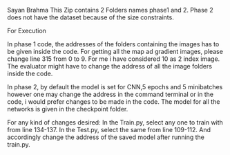 Sayan Brahma
This Zip contains 2 Folders names phase1 and 2.
Phase 2 does not have the dataset because of the size constraints.

For Execution

In phase 1 code, the addresses of the folders containing the images has to be given inside the code.
For getting all the map ad gradient images, please change line 315 from 0 to 9. For me i have considered 10 as 2 index image. The evaluator might have to change the address of all the image folders inside the code.

In phase 2, by default the model is set for CNN,5 epochs and 5 minibatches however one may change the address in the command terminal or in the code, i would prefer changes to be made in the code.
The model for all the networks is given in the checkpoint folder.

For any kind of changes desired:
In the Train.py, select any one to train with from line 134-137.
In the Test.py, select the same from line 109-112.
And accordingly change the address of the saved model after running the train.py.
